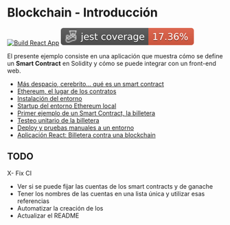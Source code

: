 
# Blockchain - Introducción

[![Build React App](https://github.com/uqbar-project/intro-blockchain/actions/workflows/build.yml/badge.svg)](https://github.com/uqbar-project/intro-blockchain/actions/workflows/build.yml) ![coverage](./badges/coverage-jest%20coverage.svg)

El presente ejemplo consiste en una aplicación que muestra cómo se define un **Smart Contract** en Solidity y cómo se puede integrar con un front-end web.

* [Más despacio, cerebrito... qué es un smart contract](pages/smartContract.md)
* [Ethereum, el lugar de los contratos](pages/ethereum.md)
* [Instalación del entorno](pages/entorno.md)
* [Startup del entorno Ethereum local](pages/startupEthereumLocal.md)
* [Primer ejemplo de un Smart Contract, la billetera](pages/wallet.md)
* [Testeo unitario de la billetera](pages/walletTest.md)
* [Deploy y pruebas manuales a un entorno](pages/walletDeploy.md)
* [Aplicación React: Billetera contra una blockchain](pages/app.md)

## TODO

X- Fix CI
- Ver si se puede fijar las cuentas de los smart contracts y de ganache
- Tener los nombres de las cuentas en una lista única y utilizar esas referencias
- Automatizar la creación de los
- Actualizar el README